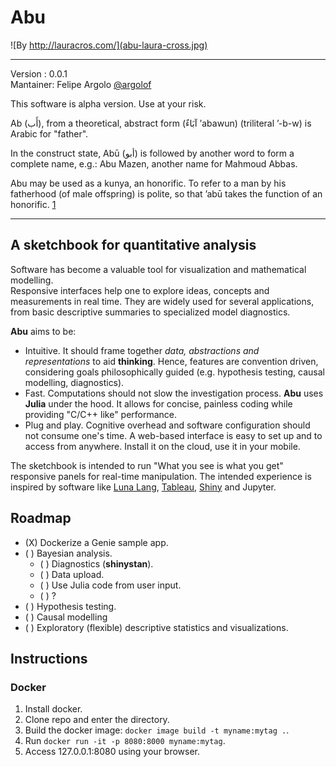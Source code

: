 # Abu  
![By http://lauracros.com/](abu-laura-cross.jpg)

---  

Version  : 0.0.1  
Mantainer: Felipe Argolo [@argolof](https://github.com/fargolo)  

This software is alpha version. Use at your risk.  

Ab (أَب), from a theoretical, abstract form (آبَاءٌ ʼabawun) (triliteral ʼ-b-w) is Arabic for "father".  

In the construct state, Abū (أبو) is followed by another word to form a complete name, e.g.: Abu Mazen, another name for Mahmoud Abbas.  

Abu may be used as a kunya, an honorific. To refer to a man by his fatherhood (of male offspring) is polite, so that ʼabū takes the function of an honorific. [1](https://en.wikipedia.org/wiki/Ab_(Semitic))  

---  

## A sketchbook for quantitative analysis  

Software has become a valuable tool for visualization and mathematical modelling.  
Responsive interfaces help one to explore ideas, concepts and measurements in real time. They are widely used for several applications, from basic descriptive summaries to specialized model diagnostics.   

**Abu** aims to be:  
* Intuitive. It should frame together *data, abstractions and representations* to aid **thinking**. Hence, features are convention driven, considering goals philosophically guided (e.g. hypothesis testing, causal modelling, diagnostics).   
* Fast. Computations should not slow the investigation process. **Abu** uses **Julia** under the hood. It allows for concise, painless coding while providing "C/C++ like" performance.  
* Plug and play. Cognitive overhead and software configuration should not consume one's time. A web-based interface is easy to set up and to access from anywhere. Install it on the cloud, use it in your mobile.  

The sketchbook is intended to run "What you see is what you get" responsive panels for real-time manipulation. The intended experience is inspired by software like [Luna Lang](https://docs.luna-lang.org/), [Tableau](https://www.tableau.com/), [Shiny](https://shiny.rstudio.com/) and Jupyter.  

## Roadmap

* (X) Dockerize a Genie sample app.  
* ( ) Bayesian analysis.  
	* ( ) Diagnostics (**shinystan**). 
	* ( ) Data upload. 
	* ( ) Use Julia code from user input.  
	* ( ) ?
* ( ) Hypothesis testing.
* ( ) Causal modelling
* ( ) Exploratory (flexible) descriptive statistics and visualizations. 

## Instructions  
### Docker  
1. Install docker.  
2. Clone repo and enter the directory.  
3. Build the docker image: `docker image build -t myname:mytag .`.  
4. Run `docker run -it -p 8080:8000 myname:mytag`.  
5. Access 127.0.0.1:8080 using your browser.  

